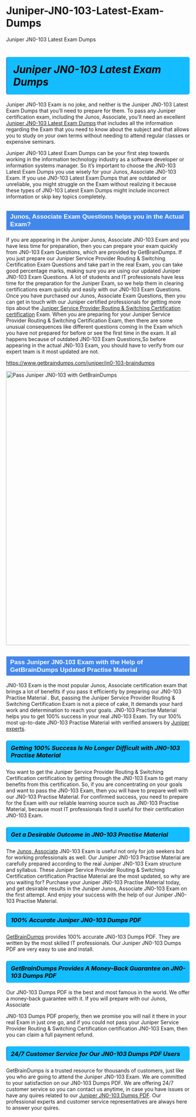 # Juniper-JN0-103-Latest-Exam-Dumps
Juniper JN0-103 Latest Exam Dumps
<h1><strong><span style="display: block; color: #000000; background: #14BDFF; border: 0.5px solid #AED6F1; border-left: 3px solid #3498DB; padding: .6em; border-radius: 6px;">                     <em>Juniper JN0-103 <span class="exam_variation">Latest Exam Dumps</span> </em>                </span></strong>            </h1>                        <p>Juniper JN0-103 Exam is no joke, and neither is the Juniper JN0-103 <span class="exam_variation">Latest Exam Dumps</span> that you’ll need to prepare for them. To pass any Juniper certification exam,             including the Junos, Associate, you’ll need an excellent <a href="https://www.getbraindumps.com/juniper/jn0-103-braindumps">Juniper JN0-103 <span class="exam_variation">Latest Exam Dumps</span></a> that includes             all the information regarding the Exam that you need to know about the subject and that allows you to study on your own terms             without needing to attend regular classes or expensive seminars.</p>                        <p>Juniper JN0-103 <span class="exam_variation">Latest Exam Dumps</span> can be your first step towards working in the information technology industry as a software developer or             information systems manager. So it’s important to choose the JN0-103 <span class="exam_variation">Latest Exam Dumps</span> you use wisely for your             Junos, Associate JN0-103 Exam. If you use JN0-103 <span class="exam_variation">Latest Exam Dumps</span>             that are outdated or unreliable, you might struggle on the Exam without realizing it because these types of JN0-103 <span class="exam_variation">Latest Exam Dumps</span>             might include incorrect information or skip key topics completely.</p>                        <h2 style="background: #4287ec; border: 1px solid #cccccc; padding: 5px 10px;">                <span style="color: #ffffff;">                    <span style="font-size: 11pt;">                        <span style="line-height: normal;">                            <span style="font-family: Calibri,sans-serif;">                                <strong>                                    <span style="font-size: 13.0pt;">Junos, Associate <span class="exam_variation2">Exam Questions</span> helps you in the Actual Exam?</span>                                </strong>                            </span>                        </span>                    </span>                </span>            </h2>                        <p>If you are appearing in the Juniper Junos, Associate JN0-103 Exam and             you have less time for preparation, then you can prepare your exam quickly from JN0-103 <span class="exam_variation2">Exam Questions</span>, which are provided by GetBrainDumps.             If you just prepare our Juniper Service Provider Routing &amp; Switching Certification <span class="exam_variation2">Exam Questions</span> and take part in the real Exam, you can take good percentage marks, making sure you are             using our updated Juniper JN0-103 <span class="exam_variation2">Exam Questions</span>. A lot of students and IT professionals have less time for the preparation for the Juniper Exam,             so we help them in clearing certifications exam quickly and easily with our JN0-103 <span class="exam_variation2">Exam Questions</span>. Once you have purchased our             Junos, Associate <span class="exam_variation2">Exam Questions</span>, then you can get in touch with our             Juniper certified professionals for getting more tips about the <a href="https://www.getbraindumps.com/juniper/juniper-service-provider-routing-switching-certification-braindumps.html">Juniper Service Provider Routing &amp; Switching Certification certification</a> Exam. When you are preparing for your              Juniper Service Provider Routing &amp; Switching Certification Exam, then there are some unusual consequences like different questions coming in the Exam which you have not prepared            for before or see the first time in the exam. It all happens because of outdated JN0-103 <span class="exam_variation2">Exam Questions</span>,So before appearing in the actual             JN0-103 Exam, you should have to verify from our expert team is it most updated are not.</p>                        <p><a href="https://www.getbraindumps.com/juniper/jn0-103-braindumps">https://www.getbraindumps.com/juniper/jn0-103-braindumps</a></p>                        <p><a href="https://www.getbraindumps.com/"><img src="https://www.getbraindumps.com/images/get-updated-exam-questions-with-discount-getbraindumps.jpg" class="postImage" alt="Pass Juniper JN0-103 with GetBrainDumps" width="750"></a></p>                            <h2 style="background: #4287ec; border: 1px solid #cccccc; padding: 5px 10px;">                <span style="color: #ffffff;">                    <span style="font-size: 11pt;">                        <span style="line-height: normal;">                            <span style="font-family: Calibri,sans-serif;">                                <strong>                                    <span style="font-size: 13.0pt;">Pass Juniper JN0-103 Exam with the Help of GetBrainDumps Updated <span class="exam_variation3">Practise Material</span></span>                                </strong>                            </span>                        </span>                    </span>                </span>            </h2>                        <p>JN0-103 Exam is the most popular Junos, Associate certification exam that brings a             lot of benefits if you pass it efficiently by preparing our JN0-103 <span class="exam_variation3">Practise Material</span> . But, passing the Juniper Service Provider Routing &amp; Switching Certification Exam is not a piece of cake,             It demands your hard work and determination to reach your goals. JN0-103 <span class="exam_variation3">Practise Material</span> helps you to get 100% success in your real JN0-103 Exam.             Try our 100% most up-to-date JN0-103 <span class="exam_variation3">Practise Material</span> with verified answers by <a href="https://www.getbraindumps.com/juniper-braindumps.html">Juniper experts</a>.</p>                        <h3>                <strong>                    <span style="display: block; color: #000000; background: #14BDFF; border: 0.5px solid #AED6F1; border-left: 3px solid #3498DB; padding: .6em; border-radius: 6px;">                        <em>Getting 100% Success Is No Longer Difficult with JN0-103 <span class="exam_variation3">Practise Material</span></em>                    </span>                </strong>            </h3>                        <p>You want to get the Juniper Service Provider Routing &amp; Switching Certification certification by getting through the JN0-103 Exam to get many benefits from this certification.             So, if you are concentrating on your goals and want to pass the JN0-103 Exam, then you will have to prepare well with our JN0-103 <span class="exam_variation3">Practise Material</span>.             For confirmed success, you need to prepare for the Exam with our reliable learning source such as JN0-103 <span class="exam_variation3">Practise Material</span>, because most             IT professionals find it useful for their certification JN0-103 Exam.</p>                        <h3>                <strong>                    <span style="display: block; color: #000000; background: #14BDFF; border: 0.5px solid #AED6F1; border-left: 3px solid #3498DB; padding: .6em; border-radius: 6px;">                        <em>Get a Desirable Outcome in JN0-103 <span class="exam_variation3">Practise Material</span></em>                    </span>                </strong>            </h3>                        <p>The <a href="https://www.getbraindumps.com/juniper/jn0-103-braindumps">Junos, Associate</a> JN0-103 Exam is useful not only for job seekers but             for working professionals as well. Our Juniper JN0-103 <span class="exam_variation3">Practise Material</span> are carefully prepared according to the real Juniper JN0-103 Exam structure and syllabus.             These Juniper Service Provider Routing &amp; Switching Certification certification <span class="exam_variation3">Practise Material</span> are the most updated, so why are you waiting for? Purchase your Juniper JN0-103 <span class="exam_variation3">Practise Material</span> today,             and get desirable results in the Juniper Junos, Associate JN0-103 Exam on the first attempt.             And enjoy your success with the help of our Juniper JN0-103 <span class="exam_variation3">Practise Material</span>.</p>                        <h3>                <strong>                    <span style="display: block; color: #000000; background: #14BDFF; border: 0.5px solid #AED6F1; border-left: 3px solid #3498DB; padding: .6em; border-radius: 6px;">                        <em>100% Accurate Juniper JN0-103 <span class="exam_variation4">Dumps PDF</span></em>                    </span>                </strong>            </h3>                        <p><a href="https://www.getbraindumps.com/">GetBrainDumps</a> provides 100% accurate JN0-103 <span class="exam_variation4">Dumps PDF</span>. They are written by the most skilled IT professionals.             Our Juniper JN0-103 <span class="exam_variation4">Dumps PDF</span> are very easy to use and install.</p>                        <h3>                <strong>                    <span style="display: block; color: #000000; background: #14BDFF; border: 0.5px solid #AED6F1; border-left: 3px solid #3498DB; padding: .6em; border-radius: 6px;">                        <em>GetBrainDumps Provides A Money-Back Guarantee on  JN0-103 <span class="exam_variation4">Dumps PDF</span></em>                    </span>                </strong>            </h3>                        <p>Our JN0-103 <span class="exam_variation4">Dumps PDF</span> is the best and most famous in the world. We offer a money-back guarantee with it.             If you will prepare with our Junos, Associate</p>            <p>JN0-103 <span class="exam_variation4">Dumps PDF</span> properly, then we promise you will nail it there in your real Exam in just one go, and             if you could not pass your Juniper Service Provider Routing &amp; Switching Certification certification JN0-103 Exam, then you can claim a full payment refund.</p>                        <h3>                <strong>                    <span style="display: block; color: #000000; background: #14BDFF; border: 0.5px solid #AED6F1; border-left: 3px solid #3498DB; padding: .6em; border-radius: 6px;">                        <em>24/7 Customer Service for Our JN0-103 <span class="exam_variation4">Dumps PDF</span> Users</em>                    </span>                </strong>            </h3>                        <p>GetBrainDumps is a trusted resource for thousands of customers, just like you who are going to attend the Juniper JN0-103 Exam.             We are committed to your satisfaction on our JN0-103 <span class="exam_variation4">Dumps PDF</span>. We are offering 24/7 customer service so you can contact us anytime,             in case you have issues or have any quires related to our <a href="https://www.getbraindumps.com/juniper/jn0-103-braindumps">Juniper JN0-103 <span class="exam_variation4">Dumps PDF</span></a>. Our professional experts and customer service             representatives are always here to answer your quires.</p>                    
